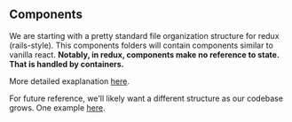 ## Components

We are starting with a pretty standard file organization structure for redux (rails-style).  This components folders will contain components similar to vanilla react. **Notably, in redux, components make no reference to state.  That is handled by containers.**


More detailed exaplanation [here](https://medium.com/@holtkam2/react-redux-understanding-components-containers-actions-and-reducers-a2f9287bfb92).


For future reference, we'll likely want a different structure as our codebase grows.  One example [here](https://engineering.opsgenie.com/how-to-organize-react-files-before-its-messed-up-c85387f691be).


